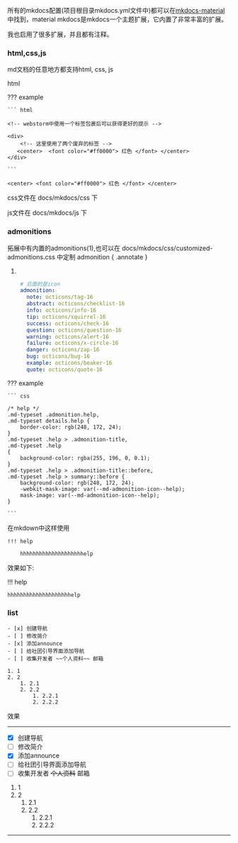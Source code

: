 

所有的mkdocs配置(项目根目录mkdocs.yml文件中)都可以在[mkdocs-material](https://squidfunk.github.io/mkdocs-material/)中找到，material mkdocs是mkdocs一个主题扩展，它内置了非常丰富的扩展。

我也启用了很多扩展，并且都有注释。


### html,css,js

md文档的任意地方都支持html, css, js

html

??? example

    ``` html

    <!-- webstorm中使用一个标签包裹后可以获得更好的提示 -->

    <div>
        <!-- 这里使用了两个废弃的标签 -->
       <center>  <font color="#ff0000"> 红色 </font> </center>
    </div>

    ```

    <center> <font color="#ff0000"> 红色 </font> </center>


css文件在 docs/mkdocs/css 下


js文件在 docs/mkdocs/js 下


### admonitions

拓展中有内置的admonitions(1),也可以在 docs/mkdocs/css/customized-admonitions.css 中定制 admonition 
{ .annotate }

1. 
```yaml
    # 后面的是icon
    admonition:
      note: octicons/tag-16
      abstract: octicons/checklist-16
      info: octicons/info-16
      tip: octicons/squirrel-16
      success: octicons/check-16
      question: octicons/question-16
      warning: octicons/alert-16
      failure: octicons/x-circle-16
      danger: octicons/zap-16
      bug: octicons/bug-16
      example: octicons/beaker-16
      quote: octicons/quote-16

```

??? example 

    ``` css

    /* help */
    .md-typeset .admonition.help,
    .md-typeset details.help {
        border-color: rgb(248, 172, 24);
    }
    .md-typeset .help > .admonition-title,
    .md-typeset .help
    {
        background-color: rgba(255, 196, 0, 0.1);
    }
    .md-typeset .help > .admonition-title::before,
    .md-typeset .help > summary::before {
        background-color: rgb(248, 172, 24);
        -webkit-mask-image: var(--md-admonition-icon--help);
        mask-image: var(--md-admonition-icon--help);
    }
    
    ```


在mkdown中这样使用

    !!! help

        hhhhhhhhhhhhhhhhhhhhelp


效果如下:

!!! help

    hhhhhhhhhhhhhhhhhhhhelp



### list


    - [x] 创建导航
    - [ ] 修改简介
    - [x] 添加announce
    - [ ] 给社团引导界面添加导航
    - [ ] 收集开发者 ~~个人资料~~ 邮箱

    1. 1
    2. 2
        1. 2.1
        2. 2.2
            1. 2.2.1
            2. 2.2.2


效果

---

- [x] 创建导航
- [ ] 修改简介
- [x] 添加announce
- [ ] 给社团引导界面添加导航
- [ ] 收集开发者 ~~个人资料~~ 邮箱

1. 1
2. 2
    1. 2.1
    2. 2.2
        1. 2.2.1
        2. 2.2.2

---


### 